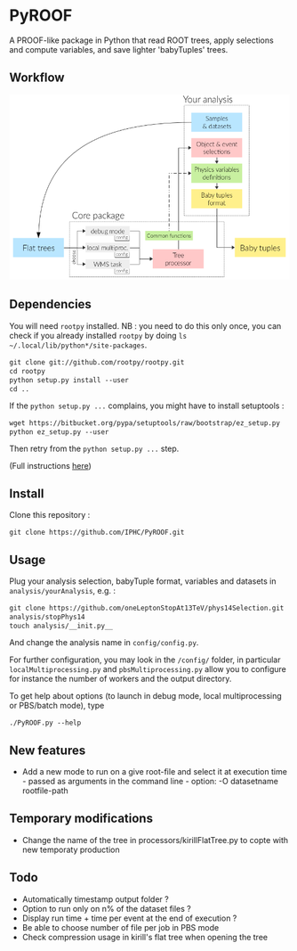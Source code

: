 PyROOF
======

A PROOF-like package in Python that read ROOT trees, apply selections and compute variables, and save lighter 'babyTuples' trees.

Workflow
--------

![Workflow sketch](./doc/workflow.png)

Dependencies
------------

You will need `rootpy` installed. NB : you need to do this only once, you can check if you already installed `rootpy` by doing `ls ~/.local/lib/python*/site-packages`.

```
git clone git://github.com/rootpy/rootpy.git
cd rootpy
python setup.py install --user
cd ..
```

If the `python setup.py ...` complains, you might have to install setuptools :

```
wget https://bitbucket.org/pypa/setuptools/raw/bootstrap/ez_setup.py
python ez_setup.py --user
```

Then retry from the `python setup.py ...` step.

(Full instructions [here](http://www.rootpy.org/install.html))

Install
-------

Clone this repository :

```
git clone https://github.com/IPHC/PyROOF.git
```

Usage
-----

Plug your analysis selection, babyTuple format, variables and datasets in `analysis/yourAnalysis`, e.g. :

```
git clone https://github.com/oneLeptonStopAt13TeV/phys14Selection.git analysis/stopPhys14
touch analysis/__init.py__
```

And change the analysis name in `config/config.py`.

For further configuration, you may look in the `/config/` folder, in particular `localMultiprocessing.py` and `pbsMultiprocessing.py` allow you to configure for instance the number of workers and the output directory.

To get help about options (to launch in debug mode, local multiprocessing or PBS/batch mode), type

```
./PyROOF.py --help
```


New features
----

- Add a new mode to run on a give root-file and select it at execution time - passed as arguments in the command line - option: -O datasetname rootfile-path


Temporary modifications
----
- Change the name of the tree in processors/kirillFlatTree.py to copte with new temporaty production



Todo
----

- Automatically timestamp output folder ?
- Option to run only on n% of the dataset files ?
- Display run time + time per event at the end of execution ?
- Be able to choose number of file per job in PBS mode
- Check compression usage in kirill's flat tree when opening the tree

